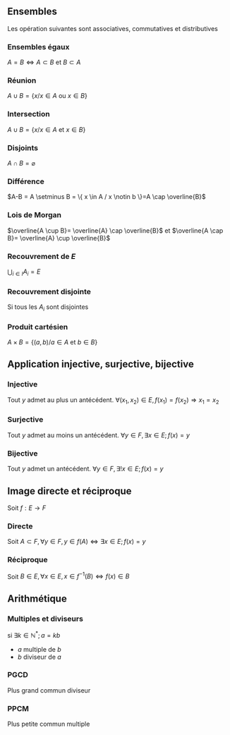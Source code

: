 ## Ensembles 
Les opération suivantes sont associatives, commutatives et distributives
### Ensembles égaux 
$A=B \Leftrightarrow A \subset B \text{  et  } B \subset A$ 
### Réunion
$A \cup B = \{ x / x \in A \text{  ou  } x \in B \}$ 
### Intersection 
$A \cup B = \{ x / x \in A \text{  et  } x \in B \}$ 
### Disjoints 
$A \cap B = \varnothing$  
### Différence 
$A-B = A \setminus B = \{ x \in A / x \notin b \}=A \cap \overline{B}$ 
### Lois de Morgan 
$\overline{A \cup B}= \overline{A} \cap \overline{B}$    et    $\overline{A \cap B}= \overline{A} \cup \overline{B}$ 
### Recouvrement de $E$
$\displaystyle \bigcup_{i \in I} A_{i}=E$
### Recouvrement disjointe 
Si tous les $A_{i}$ sont disjointes 
### Produit cartésien 
$A \times B = \{ (a,b) / a \in A \text{  et  } b \in B\}$ 

## Application injective, surjective, bijective 
### Injective
Tout $y$ admet au plus un antécédent.
$\forall (x_{1}, x_{2}) \in E, f(x_{1})=f(x_{2}) \Rightarrow x_{1}= x_{2}$ 
### Surjective 
Tout $y$ admet au moins un antécédent.
$\forall y \in F, \exists x \in E ; f(x)=y$ 
### Bijective 
Tout $y$ admet un antécédent.
$\forall y \in F, \exists ! x \in E; f(x)=y$ 

## Image directe et réciproque 
Soit $f:E \longrightarrow F$ 
### Directe
Soit $A \subset F, \forall y \in F, y \in f(A) \Leftrightarrow \exists x \in E ; f(x)=y$ 
### Réciproque 
Soit $B \in E, \forall x \in E , x \in f^{-1}(B) \Leftrightarrow f(x) \in B$ 

## Arithmétique 
### Multiples et diviseurs 
si $\exists k \in \mathbb{N}^{*}; a=kb$
- $a$ multiple de $b$
- $b$ diviseur de $a$
### PGCD 
Plus grand commun diviseur
### PPCM
Plus petite commun multiple 